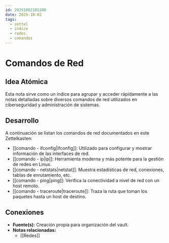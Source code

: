 ```yaml
---
id: 20251002181200
date: 2025-10-02
tags:
  - zettel
  - indice
  - redes
  - comandos
---
```

# Comandos de Red

## Idea Atómica
Esta nota sirve como un índice para agrupar y acceder rápidamente a las notas detalladas sobre diversos comandos de red utilizados en ciberseguridad y administración de sistemas.

## Desarrollo
A continuación se listan los comandos de red documentados en este Zettelkasten:

- [[comando - ifconfig|ifconfig]]: Utilizado para configurar y mostrar información de las interfaces de red.
- [[comando - ip|ip]]: Herramienta moderna y más potente para la gestión de redes en Linux.
- [[comando - netstats|netstat]]: Muestra estadísticas de red, conexiones, tablas de enrutamiento, etc.
- [[comando - ping|ping]]: Verifica la conectividad a nivel de red con un host remoto.
- [[comando - traceroute|traceroute]]: Traza la ruta que toman los paquetes hasta un host de destino.

## Conexiones
- **Fuente(s):** Creación propia para organización del vault.
- **Notas relacionadas:**
  - [[Redes]]
